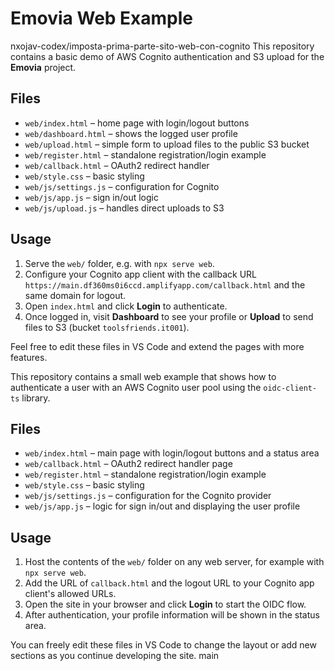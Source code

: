 # Emovia Web Example

 nxojav-codex/imposta-prima-parte-sito-web-con-cognito
This repository contains a basic demo of AWS Cognito authentication and S3 upload for the **Emovia** project.

## Files

- `web/index.html` – home page with login/logout buttons
- `web/dashboard.html` – shows the logged user profile
- `web/upload.html` – simple form to upload files to the public S3 bucket
- `web/register.html` – standalone registration/login example
- `web/callback.html` – OAuth2 redirect handler
- `web/style.css` – basic styling
- `web/js/settings.js` – configuration for Cognito
- `web/js/app.js` – sign in/out logic
- `web/js/upload.js` – handles direct uploads to S3

## Usage

1. Serve the `web/` folder, e.g. with `npx serve web`.
2. Configure your Cognito app client with the callback URL `https://main.df360ms0i6ccd.amplifyapp.com/callback.html` and the same domain for logout.
3. Open `index.html` and click **Login** to authenticate.
4. Once logged in, visit **Dashboard** to see your profile or **Upload** to send files to S3 (bucket `toolsfriends.it001`).

Feel free to edit these files in VS Code and extend the pages with more features.

This repository contains a small web example that shows how to authenticate a user with an AWS Cognito user pool using the `oidc-client-ts` library.

## Files

- `web/index.html` – main page with login/logout buttons and a status area
- `web/callback.html` – OAuth2 redirect handler page
- `web/register.html` – standalone registration/login example
- `web/style.css` – basic styling
- `web/js/settings.js` – configuration for the Cognito provider
- `web/js/app.js` – logic for sign in/out and displaying the user profile

## Usage

1. Host the contents of the `web/` folder on any web server, for example with `npx serve web`.
2. Add the URL of `callback.html` and the logout URL to your Cognito app client's allowed URLs.
3. Open the site in your browser and click **Login** to start the OIDC flow.
4. After authentication, your profile information will be shown in the status area.

You can freely edit these files in VS Code to change the layout or add new sections as you continue developing the site.
 main
